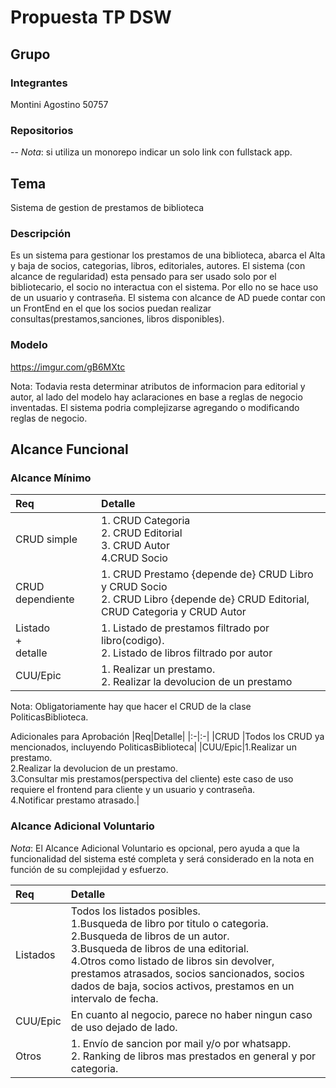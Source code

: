 # Propuesta TP DSW

## Grupo
### Integrantes
Montini Agostino 50757


### Repositorios
--
*Nota*: si utiliza un monorepo indicar un solo link con fullstack app.

## Tema
Sistema de gestion de prestamos de biblioteca
### Descripción
Es un sistema para gestionar los prestamos de una biblioteca, abarca el Alta y baja de socios, categorias, libros, editoriales, autores. 
El sistema (con alcance de regularidad) esta pensado para ser usado solo por el bibliotecario, el socio no interactua con el sistema.
Por ello no se hace uso de un usuario y contraseña. El sistema con alcance de AD puede contar con un FrontEnd en el que los socios puedan realizar consultas(prestamos,sanciones, libros disponibles).

### Modelo
https://imgur.com/gB6MXtc

Nota: Todavia resta determinar atributos de informacion para editorial y autor, al lado del modelo hay aclaraciones en base a reglas de negocio inventadas.
El sistema podria complejizarse agregando o modificando reglas de negocio.

## Alcance Funcional 

### Alcance Mínimo

|Req|Detalle|
|:-|:-|
|CRUD simple|1. CRUD Categoria<br>2. CRUD Editorial<br>3. CRUD Autor<br>4.CRUD Socio|
|CRUD dependiente|1. CRUD Prestamo {depende de} CRUD Libro y CRUD Socio<br>2. CRUD Libro {depende de} CRUD Editorial, CRUD Categoria y CRUD Autor|
|Listado<br>+<br>detalle| 1. Listado de prestamos filtrado por libro(codigo).<br> 2. Listado de libros filtrado por autor|
|CUU/Epic|1. Realizar un prestamo.<br>2. Realizar la devolucion de un prestamo|

Nota: Obligatoriamente hay que hacer el CRUD de la clase PoliticasBiblioteca.


Adicionales para Aprobación
|Req|Detalle|
|:-|:-|
|CRUD |Todos los CRUD ya mencionados, incluyendo PoliticasBiblioteca|
|CUU/Epic|1.Realizar un prestamo.<br>2.Realizar la devolucion de un prestamo.<br>3.Consultar mis prestamos(perspectiva del cliente) este caso de uso requiere el frontend para cliente y un usuario y contraseña.<br>4.Notificar prestamo atrasado.|


### Alcance Adicional Voluntario

*Nota*: El Alcance Adicional Voluntario es opcional, pero ayuda a que la funcionalidad del sistema esté completa y será considerado en la nota en función de su complejidad y esfuerzo.

|Req|Detalle|
|:-|:-|
|Listados |Todos los listados posibles.<br> 1.Busqueda de libro por titulo o categoria.<br>2.Busqueda de libros de un autor.<br>3.Busqueda de libros de una editorial.<br>4.Otros como listado de libros sin devolver, prestamos atrasados, socios sancionados, socios dados de baja, socios activos, prestamos en un intervalo de fecha.|
|CUU/Epic|En cuanto al negocio, parece no haber ningun caso de uso dejado de lado.|
|Otros|1. Envío de sancion por mail y/o por whatsapp. <br> 2. Ranking de libros mas prestados en general y por categoria.|

